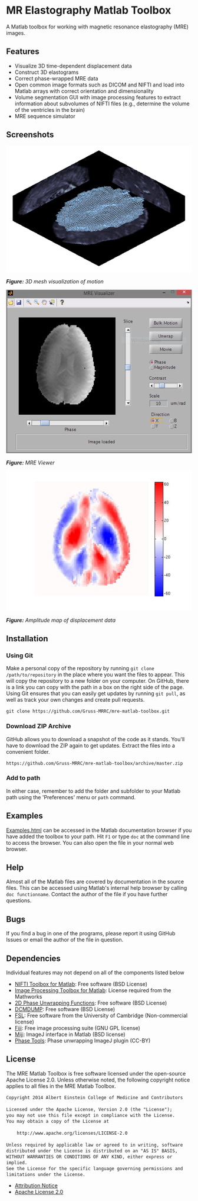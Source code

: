 # MR Elastography Matlab Toolbox

A Matlab toolbox for working with magnetic resonance elastography (MRE) images. 

## Features

- Visualize 3D time-dependent displacement data
- Construct 3D elastograms
- Correct phase-wrapped MRE data
- Open common image formats such as DICOM and NIFTI and load into Matlab arrays with correct orientation and dimensionality
- Volume segmentation GUI with image processing features to extract information about subvolumes of NIFTI files (e.g., determine the volume of the ventricles in the brain)
- MRE sequence simulator

## Screenshots

![3d mesh visualization](Examples/html/mremesh.png)

_**Figure:** 3D mesh visualization of motion_

![mreview gui](Examples/html/mreview.png)

_**Figure:** MRE Viewer_

![harmonic map](Examples/html/harmonicmap.jpg)

_**Figure:** Amplitude map of displacement data_


## Installation

### Using Git

Make a personal copy of the repository by running `git clone /path/to/repository` in the place where you want the files to appear. This will copy the repository to a new folder on your computer. On GitHub, there is a link you can copy with the path in a box on the right side of the page. Using Git ensures that you can easily get updates by running `git pull`, as well as track your own changes and create pull requests.

```
git clone https://github.com/Gruss-MRRC/mre-matlab-toolbox.git
```

### Download ZIP Archive

GitHub allows you to download a snapshot of the code as it stands. You'll have to download the ZIP again to get updates. Extract the files into a convenient folder.

```
https://github.com/Gruss-MRRC/mre-matlab-toolbox/archive/master.zip
```

### Add to path

In either case, remember to add the folder and subfolder to your Matlab path using the 'Preferences' menu or `path` command.

## Examples

[Examples.html](examples/html/examples.html) can be accessed in the Matlab documentation browser if you have added the toolbox to your path. Hit `F1` or type `doc` at the command line to access the browser. You can also open the file in your normal web browser.

## Help

Almost all of the Matlab files are covered by documentation in the source files. This can be accessed using Matlab's internal help browser by calling `doc functionname`. Contact the author of the file if you have further questions.

## Bugs

If you find a bug in one of the programs, please report it using GitHub Issues or email the author of the file in question.

## Dependencies

Individual features may not depend on all of the components listed below

- [NIFTI Toolbox for Matlab][niftitoolbox]: Free software (BSD License)
- [Image Processing Toolbox for Matlab][imageprocessing]: License required from the Mathworks
- [2D Phase Unwrapping Functions][phaseunwrap]: Free software (BSD License)
- [DCMDUMP][dcmdump]: Free software (BSD License)
- [FSL][fsl]: Free software from the University of Cambridge (Non-commercial license)
- [Fiji][fiji]: Free image processing suite (GNU GPL license) 
- [Miji][miji]: ImageJ interface in Matlab (BSD license)
- [Phase Tools][phasetools]: Phase unwrapping ImageJ plugin (CC-BY)

[niftitoolbox]:http://www.mathworks.com/matlabcentral/fileexchange/8797-tools-for-nifti-and-analyze-image/content/NIfTI_20140122.zip
[imageprocessing]:http://www.mathworks.com/products/image/
[phaseunwrap]:http://www.mathworks.com/matlabcentral/fileexchange/29497-goldsteinunwrap2d-r1
[dcmdump]:http://support.dcmtk.org/docs/dcmdump.html
[fsl]:http://fsl.fmrib.ox.ac.uk/fsl/fslwiki/
[fiji]:http://fiji.sc
[miji]:http://fiji.sc/Miji
[phasetools]:http://cognitive-eurhythmics.com/code.html

## License

The MRE Matlab Toolbox is free software licensed under the open-source Apache License 2.0. 
Unless otherwise noted, the following copyright notice applies to all files in the MRE Matlab Toolbox.

```
Copyright 2014 Albert Einstein College of Medicine and Contributors

Licensed under the Apache License, Version 2.0 (the "License");
you may not use this file except in compliance with the License.
You may obtain a copy of the License at

    http://www.apache.org/licenses/LICENSE-2.0

Unless required by applicable law or agreed to in writing, software
distributed under the License is distributed on an "AS IS" BASIS,
WITHOUT WARRANTIES OR CONDITIONS OF ANY KIND, either express or implied.
See the License for the specific language governing permissions and
limitations under the License.
```

- [Attribution Notice](NOTICE.txt)
- [Apache License 2.0](LICENSE.txt)
